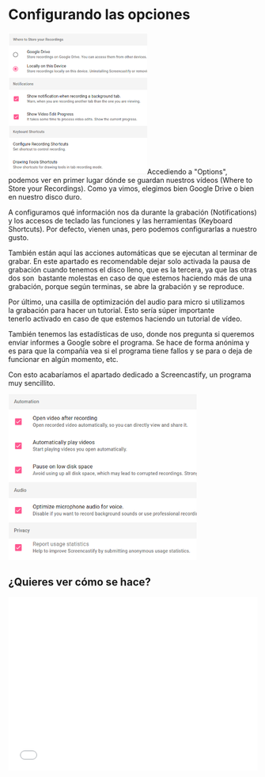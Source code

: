 
# Configurando las opciones

<img src="img/Seleccion_186.png" height="287" />Accediendo a "Options", podemos ver en primer lugar dónde se guardan nuestros vídeos (Where to Store your Recordings). Como ya vimos, elegimos bien Google Drive o bien en nuestro disco duro. 

A configuramos qué información nos da durante la grabación (Notifications) y los accesos de teclado las funciones y las herramientas (Keyboard Shortcuts). Por defecto, vienen unas, pero podemos configurarlas a nuestro gusto.

También están aquí las acciones automáticas que se ejecutan al terminar de grabar. En este apartado es recomendable dejar solo activada la pausa de grabación cuando tenemos el disco lleno, que es la tercera, ya que las otras dos son  bastante molestas en caso de que estemos haciendo más de una grabación, porque según terminas, se abre la grabación y se reproduce.

Por último, una casilla de optimización del audio para micro si utilizamos la grabación para hacer un tutorial. Esto sería súper importante tenerlo activado en caso de que estemos haciendo un tutorial de vídeo.

También tenemos las estadísticas de uso, donde nos pregunta si queremos enviar informes a Google sobre el programa. Se hace de forma anónima y es para que la compañía vea si el programa tiene fallos y se para o deja de funcionar en algún momento, etc.

Con esto acabaríamos el apartado dedicado a Screencastify, un programa muy sencillito.

<img src="img/Seleccion_187.png" height="335" />

## ¿Quieres ver cómo se hace?

<iframe width="100%" height="350" style="display: block; margin-left: auto; margin-right: auto;" src="//www.youtube.com/embed/scuf-K8DOrk?rel=0" frameborder="0"></iframe>

